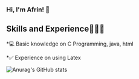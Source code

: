 ### Hi, I'm Afrin! 👋

## Skills and Experience💁🏻‍♀️
*💻 Basic knowledge on C Programming, java, html

*✅ Experience on using Latex


![Anurag's GitHub stats](https://github-readme-stats.vercel.app/api?username=SheikhAfrin&theme=dark&show_icons=true)

